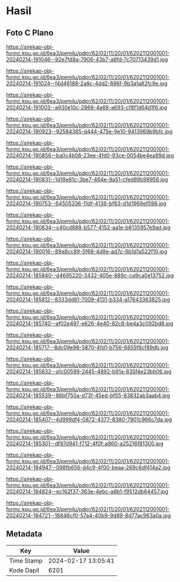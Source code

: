 # Hasil

## Foto C Plano

https://sirekap-obj-formc.kpu.go.id/6ea3/pemilu/pdpr/62/02/11/20/01/6202112001001-20240214-191046--92e7fd8a-7906-43b7-a8fd-7c70713439d1.jpg

https://sirekap-obj-formc.kpu.go.id/6ea3/pemilu/pdpr/62/02/11/20/01/6202112001001-20240214-191024--f4d46188-2a8c-4dd2-896f-9b3a1a82fc9e.jpg

https://sirekap-obj-formc.kpu.go.id/6ea3/pemilu/pdpr/62/02/11/20/01/6202112001001-20240214-191003--a930e10c-2866-4a68-a693-cf8f1d64d1f6.jpg

https://sirekap-obj-formc.kpu.go.id/6ea3/pemilu/pdpr/62/02/11/20/01/6202112001001-20240214-190923--92584385-d444-475e-9e10-9413969b9bfc.jpg

https://sirekap-obj-formc.kpu.go.id/6ea3/pemilu/pdpr/62/02/11/20/01/6202112001001-20240214-190856--ba0c4b08-23ee-4fd0-93ce-0054be4ea99d.jpg

https://sirekap-obj-formc.kpu.go.id/6ea3/pemilu/pdpr/62/02/11/20/01/6202112001001-20240214-190831--1d18e81c-3be7-464e-9a51-cfed89b98956.jpg

https://sirekap-obj-formc.kpu.go.id/6ea3/pemilu/pdpr/62/02/11/20/01/6202112001001-20240214-190753--64505336-11df-4136-bf83-d1d1969ef598.jpg

https://sirekap-obj-formc.kpu.go.id/6ea3/pemilu/pdpr/62/02/11/20/01/6202112001001-20240214-190634--c40cd688-b577-4152-aa1e-b8135957e9ad.jpg

https://sirekap-obj-formc.kpu.go.id/6ea3/pemilu/pdpr/62/02/11/20/01/6202112001001-20240214-190016--89a8cc89-5f68-4d8e-ad7c-6b1d1a522f10.jpg

https://sirekap-obj-formc.kpu.go.id/6ea3/pemilu/pdpr/62/02/11/20/01/6202112001001-20240214-185840--d4695220-3432-405e-889c-ca9ca0e13752.jpg

https://sirekap-obj-formc.kpu.go.id/6ea3/pemilu/pdpr/62/02/11/20/01/6202112001001-20240214-185812--8333dd81-7009-4131-b334-a17643363825.jpg

https://sirekap-obj-formc.kpu.go.id/6ea3/pemilu/pdpr/62/02/11/20/01/6202112001001-20240214-185740--af02e497-e626-4e40-82c8-be4a3c092bd8.jpg

https://sirekap-obj-formc.kpu.go.id/6ea3/pemilu/pdpr/62/02/11/20/01/6202112001001-20240214-185717--8dc09e98-5870-4fd1-b756-6855f6cf89db.jpg

https://sirekap-obj-formc.kpu.go.id/6ea3/pemilu/pdpr/62/02/11/20/01/6202112001001-20240214-185632--a1c00599-2445-4892-b91a-835f4e23bb06.jpg

https://sirekap-obj-formc.kpu.go.id/6ea3/pemilu/pdpr/62/02/11/20/01/6202112001001-20240214-185539--86bf750a-d73f-45ed-bf55-83832ab3aab4.jpg

https://sirekap-obj-formc.kpu.go.id/6ea3/pemilu/pdpr/62/02/11/20/01/6202112001001-20240214-185407--4d999df4-0872-4377-8380-7901c966c7da.jpg

https://sirekap-obj-formc.kpu.go.id/6ea3/pemilu/pdpr/62/02/11/20/01/6202112001001-20240214-185301--df97d941-f712-4f0f-a860-a25216f81300.jpg

https://sirekap-obj-formc.kpu.go.id/6ea3/pemilu/pdpr/62/02/11/20/01/6202112001001-20240214-184947--098fb656-d4c9-4f00-beaa-269c6df414a2.jpg

https://sirekap-obj-formc.kpu.go.id/6ea3/pemilu/pdpr/62/02/11/20/01/6202112001001-20240214-184824--ec162f37-363e-4ebc-a8b1-f9512db64457.jpg

https://sirekap-obj-formc.kpu.go.id/6ea3/pemilu/pdpr/62/02/11/20/01/6202112001001-20240214-184721--16846cf0-57a4-40b9-9d89-8d77ac963a0a.jpg


## Metadata

| Key        | Value               |
| ---------- | ------------------- |
| Time Stamp | 2024-02-17 13:05:41 |
| Kode Dapil | 6201                |




